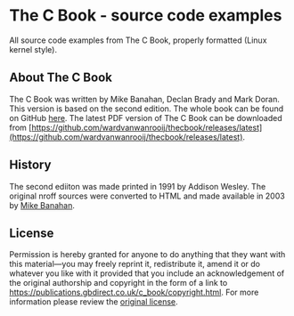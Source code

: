 # The C Book - source code examples
All source code examples from The C Book, properly formatted (Linux kernel style).

## About The C Book
The C Book was written by Mike Banahan, Declan Brady and Mark Doran. This version is based on the second edition. The whole book can be found on GitHub [here](https://github.com/wardvanwanrooij/thecbook). The latest PDF version of The C Book can be downloaded from [https://github.com/wardvanwanrooij/thecbook/releases/latest](https://github.com/wardvanwanrooij/thecbook/releases/latest).

## History
The second ediiton was made printed in 1991 by Addison Wesley. The original nroff sources were converted to HTML and made available in 2003 by [Mike Banahan](https://publications.gbdirect.co.uk/c_book/copyright.html).

## License
Permission is hereby granted for anyone to do anything that they want with this material—you may freely reprint it, redistribute it, amend it or do whatever you like with it provided that you include an acknowledgement of the original authorship and copyright in the form of a link to https://publications.gbdirect.co.uk/c_book/copyright.html.
For more information please review the [original license](./LICENSE).
